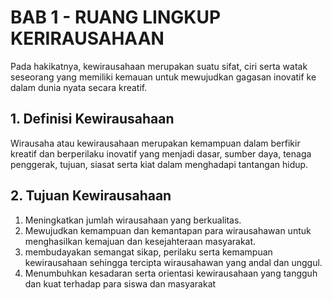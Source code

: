 # BAB 1 - RUANG LINGKUP KERIRAUSAHAAN

Pada hakikatnya, kewirausahaan merupakan suatu sifat, ciri serta watak seseorang yang memiliki kemauan untuk mewujudkan gagasan inovatif ke dalam dunia nyata secara kreatif.

## 1. Definisi Kewirausahaan
Wirausaha atau kewirausahaan merupakan kemampuan dalam berfikir kreatif dan berperilaku inovatif yang menjadi dasar, sumber daya, tenaga penggerak, tujuan, siasat serta kiat dalam menghadapi tantangan hidup.

## 2. Tujuan Kewirausahaan
1. Meningkatkan jumlah wirausahaan yang berkualitas.
2. Mewujudkan kemampuan dan kemantapan para wirausahawan untuk menghasilkan kemajuan dan kesejahteraan masyarakat.
3. membudayakan semangat sikap, perilaku serta kemampuan kewirausahaan sehingga tercipta wirausahawan yang andal dan unggul.
4. Menumbuhkan kesadaran serta orientasi kewirausahaan yang tangguh dan kuat terhadap para siswa dan masyarakat
